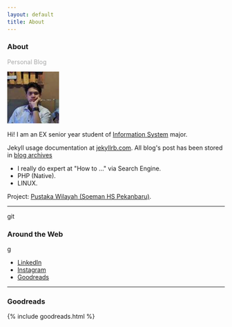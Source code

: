 ```yaml
---
layout: default
title: About
---
```

<h3>About</h3>
<p style="color:darkgray">Personal Blog</p>
<img class="profile-picture" src="/assets/img/index.jpeg" alt="author">

Hi!
I am an <span class="text-danger">EX</span> senior year student of <a href="https://fst.uin-suska.ac.id" target="_blank">Information System</a> major.

Jekyll usage documentation at [jekyllrb.com](https://jekyllrb.com/). All blog's post has been stored in <a href="{{ site.url }}/archives/">blog archives</a>

- I really do expert at "How to ..." via Search Engine.
- PHP (Native).
- LINUX.

<i class="fa fa-angle-double-right"></i> Project: [Pustaka Wilayah (Soeman HS Pekanbaru)](https://imamta.000webhostapp.com).

<hr>git
<h3>Around the Web</h3>g

- <i class="fa fa-linkedin"></i>[ LinkedIn](https://id.linkedin.com/in/imam-s-75522380)
- <i class="fa fa-instagram"></i>[ Instagram](https://instagram.com/imamsiswandi)
- <i class="fa fa-google"></i>[ Goodreads](https://www.goodreads.com/user/show/68293724-imam)
<hr>
<h3>Goodreads</h3>

{% include goodreads.html %}